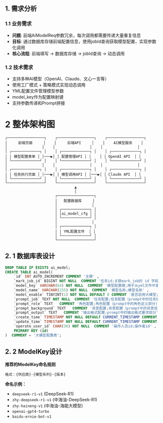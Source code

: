## 1. 需求分析

### 1.1 业务需求

- **问题**: 前端AiModelReq参数冗余，每次调用都需要传递大量重复信息
- **目标**: 通过数据库存储前端配置信息，使用jobId查询获取模型配置，实现参数化调用
- **核心流程**: 前端填写 → 数据库存储 → jobId查询 → 动态调用

### 1.2 技术需求

- 支持多种AI模型（OpenAI、Claude、文心一言等）
- 使用工厂模式 + 策略模式实现动态调用
- YML配置文件管理模型参数
- model_key作为配置映射键
- 支持参数传递和Prompt拼接

# 2 整体架构图

```
┌─────────────────┐    ┌─────────────────┐    ┌─────────────────┐
│     前端页面     │    │     后端API     │    │    AI模型服务    │
│                │    │                │    │                │
│ ┌─────────────┐ │    │ ┌─────────────┐ │    │ ┌─────────────┐ │
│ │ 模型配置表单 │ │───▶│ │ 配置管理API │ │    │ │ OpenAI API  │ │
│ └─────────────┘ │    │ └─────────────┘ │    │ └─────────────┘ │
│                │    │                │    │                │
│ ┌─────────────┐ │    │ ┌─────────────┐ │    │ ┌─────────────┐ │
│ │ 任务执行页面 │ │───▶│ │ 模型调用API │ │───▶│ │ Claude API  │ │
│ └─────────────┘ │    │ └─────────────┘ │    │ └─────────────┘ │
└─────────────────┘    └─────────────────┘    └─────────────────┘
                                ▲
                                │
                       ┌─────────────────┐
                       │   配置数据库     │
                       │                │
                       │ ┌─────────────┐ │
                       │ │ai_model_cfg │ │
                       │ └─────────────┘ │
                       │                │
                       │ ┌─────────────┐ │
                       │ │ YML配置文件  │ │
                       │ └─────────────┘ │
                       └─────────────────┘
```

## 2. 1 数据库表设计

```sql
DROP TABLE IF EXISTS ai_model;
CREATE TABLE ai_model(
    `id` INT AUTO_INCREMENT COMMENT '主键' ,
    `mark_job_id` BIGINT NOT NULL  COMMENT '任务id;关联mark_job的 id 字段' ,
    `model_key` VARCHAR(64) NOT NULL  COMMENT '模型配置键;用于从yml文件中拿到配置信息' ,
    `model_name` VARCHAR(255) NOT NULL  COMMENT '模型名称;模型名称' ,
    `model_enable` TINYINT(1) NOT NULL DEFAULT 0 COMMENT '是否启用大模型;是否启用模型' ,
    `prompt_job` TEXT NOT NULL  COMMENT '任务配置;任务配置（prompt中的任务描述部份）' ,
    `prompt_role` TEXT   COMMENT '角色配置;角色配置（prompt中的角色定义部分)' ,
    `prompt_background` TEXT   COMMENT '背景配置;背景配置（prompt中的背景信息部分）' ,
    `prompt_output` TEXT   COMMENT '输出格式配置;prompt中的输出格式要求部分' ,
    `create_time` TIMESTAMP NOT NULL DEFAULT CURRENT_TIMESTAMP COMMENT '创建时间' ,
    `update_time` TIMESTAMP NOT NULL DEFAULT CURRENT_TIMESTAMP COMMENT '更新时间' ,
    `operate_user_id` CHAR(36) NOT NULL  COMMENT '操作人员id;操作者id' ,
    PRIMARY KEY (id)
)  COMMENT = '大模型配置表';

```

## 2. 2 ModelKey设计

**推荐的ModelKey命名规则**

```
格式：{供应商}-{模型系列}-{版本}
```
**命名示例：**
- `deepseek-r1-v1` (DeepSeek-R1)
- `zhy-deepseek-r1-v1` (中海油-DeepSeek-R1)
- `zhy-haineng-v1` (中海油-海能大模型)
- `openai-gpt4-turbo`
- `baidu-ernie-bot-v1`